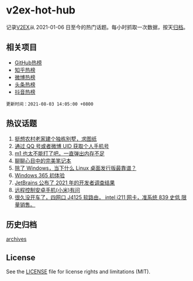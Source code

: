 # v2ex-hot-hub

 记录[V2EX](https://www.v2ex.com/)从 2021-01-06 日至今的热门话题。每小时抓取一次数据，按天[归档](archives)。
 
 ## 相关项目

- [GitHub热榜](https://github.com/snaildev/github-hot-hub)
- [知乎热榜](https://github.com/snaildev/zhihu-hot-hub)
- [微博热榜](https://github.com/snaildev/weibo-hot-hub)
- [头条热榜](https://github.com/snaildev/toutiao-hot-hub)
- [抖音热榜](https://github.com/snaildev/douyin-hot-hub)


 `更新时间：2021-08-03 14:05:00 +0800`

## 热议话题

1. [挺想农村老家建个独栋别墅，求图纸](https://www.v2ex.com/t/793153)
1. [通过 QQ 号或者微博 UID 获取个人手机号](https://www.v2ex.com/t/793291)
1. [m1 也太不能打了吧，一直弹出内存不足](https://www.v2ex.com/t/793235)
1. [聊聊心目中的完美笔记本](https://www.v2ex.com/t/793294)
1. [除了 Windows，当下什么 Linux 桌面发行版最靠谱？](https://www.v2ex.com/t/793175)
1. [Windows 365 初体验](https://www.v2ex.com/t/793286)
1. [JetBrains 公布了 2021 年的开发者调查结果](https://www.v2ex.com/t/793256)
1. [远程控制安卓手机(小米)有问](https://www.v2ex.com/t/793173)
1. [很久没开车了，四网口 J4125 软路由， intel i211 网卡，准系统 839 史低 限量销售。](https://www.v2ex.com/t/793221)

## 历史归档

[archives](archives)

## License

See the [LICENSE](LICENSE) file for license rights and limitations (MIT).
